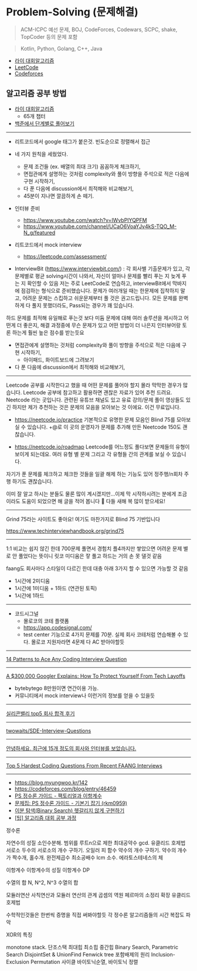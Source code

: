 # Problem-Solving (문제해결)
> ACM-ICPC 예선 문제, BOJ, CodeForces, Codewars, SCPC, shake, TopCoder 등의 문제 포함

> Kotlin, Python, Golang, C++, Java

* [라이 대회알고리즘](./라이%20대회알고리즘)
* [LeetCode](./LeetCode)
* [Codeforces](./Codeforces)


## 알고리즘 공부 방법

* [라이 대회알고리즘](https://m.blog.naver.com/kks227?categoryName=%EB%8C%80%ED%9A%8C%EC%95%8C%EA%B3%A0%EB%A6%AC%EC%A6%98&categoryNo=299)
  - 65개 챕터
* [백준에서 단계별로 풀어보기](https://www.acmicpc.net/step)

--------------------------

* 리트코드에서 google 태그가 붙은것. 빈도순으로 정렬해서 접근
* 네 가지 원칙을 세웠었다.
  - 문제 조건들 (ex. 배열의 최대 크기) 꼼꼼하게 체크하기, 
  - 면접관에게 설명하는 것처럼 complexity와 풀이 방향을 주석으로 적은 다음에 구현 시작하기, 
  - 다 푼 다음에 discussion에서 최적해와 비교해보기, 
  - 45분이 지나면 깔끔하게 손 떼기. 
* 인터뷰 준비
  - https://www.youtube.com/watch?v=IWvbPIYQPFM
  - https://www.youtube.com/channel/UCaO6VoaYJv4kS-TQO_M-N_g/featured
* 리트코드에서 mock interview
  - https://leetcode.com/assessment/

* InterviewBit (https://www.interviewbit.com/) : 각 회사별 기출문제가 있고, 각문제별로 평균 solving시간이 나와서, 자신이 얼마나 문제를 빨리 푸는 지 늦게 푸는 지 확인할 수 있음
저는 주로 LeetCode로 연습하고, interviewBit에서 막바지에 점검하는 형식으로 준비했습니다. 문제가 여러개일 때는 한문제에 집착하지 말고, 어려운 문제는 스킵하고 쉬운문제부터 풀 것은 권고드립니다. 모든 문제를 완벽하게 다 풀지 못했더라도, Pass되는 경우가 꽤 있습니다. 

하드 문제를 최적해 유일해로 푸는것 보다
미듐 문제에 대해 여러 솔루션을 제시하고 어떤게 더 좋은지, 해결 과정중에 무슨 문제가 있고 어떤 방법이 더 나은지 인터뷰어랑 토론 하는게 훨씬 높은 점수를 받는듯요

  * 면접관에게 설명하는 것처럼 complexity와 풀이 방향을 주석으로 적은 다음에 구현 시작하기, 
    - 아이패드, 화이트보드에 그려보기
  * 다 푼 다음에 discussion에서 최적해와 비교해보기, 

-----------------------

Leetcode 공부를 시작한다고 했을 때 어떤 문제를 풀어야 할지 몰라 막막한 경우가 많습니다. Leetcode 공부에 참고하고 활용하면 괜찮은 자료가 있어 추천 드려요. Neetcode 라는 곳입니다. 관련된 유튜브 채널도 있고 유료 강의/문제 풀이 영상들도 있긴 하지만 제가 추천하는 것은 문제의 모음을 모아보는 것 이에요. 이건 무료입니다.

- https://neetcode.io/practice
기본적으로 유명한 문제 모음인 Blind 75를 모아보실 수 있습니다. +@로 이 곳의 운영자가 문제를 추가해 만든 Neetcode 150도 괜찮습니다.

- https://neetcode.io/roadmap
Leetcode를 어느정도 풀다보면 문제들의 유형이 보이게 되는데요. 여러 유형 별 문제 그리고 각 유형들 간의 관계를 보실 수 있습니다.

자기가 푼 문제를 체크하고 체크한 것들을 일괄 해제 하는 기능도 있어 정주행/n회차 주행 하기도 괜찮습니다.

이미 잘 알고 하시는 분들도 물론 많이 계시겠지만...이제 막 시작하시려는 분에게 조금이라도 도움이 되었으면 해 글을 적어 봅니다 🙏 다들 새해 복 많이 받으세요!

-------------------------

Grind 75라는 사이트도 좋아요! 여기도 마찬가지로 Blind 75 기반입니다

https://www.techinterviewhandbook.org/grind75

-------------------------

1:1 비교는 쉽지 않긴 한데
700문제 풀면서 경험치 플4까지만 쌓았으면 어려운 문제 별로 안 풀었다는 뜻이니 릿코 미디움은 잫 풀고 하드는 거의 손 못 댈것 같음

faang도 회사마다 스타일이 다르긴 한데 대충 아래 3가지 할 수 있으면 가능할 것 같음
- 1시간에 2미디움
- 1시간에 1미디움 + 1하드 (연관된 토픽)
- 1시간에 1하드

--------------------------

* 코드시그널
  - 몰로코의 코테 플랫폼
  - https://app.codesignal.com/
  - test center 기능으로 4가지 문제를 70분. 실제 회사 코테처럼 연습해볼 수 있다. 몰로코 지원자라면 4문제 다 AC 받아야할듯

--------------------------


[14 Patterns to Ace Any Coding Interview Question](https://hackernoon.com/14-patterns-to-ace-any-coding-interview-question-c5bb3357f6ed)

--------------------------

[A $300,000 Googler Explains: How To Protect Yourself From Tech Layoffs](https://levelup.gitconnected.com/a-300-000-google-explains-how-to-protect-yourself-from-tech-layoffs-df172f049ae9)
* bytebytego 8만원이면 연간이용 가능.
* 커뮤니티에서 mock interview나 이런거의 정보를 얻을 수 있을듯 

--------------------------

[실리콘밸리 top5 회사 합격 후기](https://medium.com/@jubileekim/%EC%8B%A4%EB%A6%AC%EC%BD%98%EB%B0%B8%EB%A6%AC-top5-%ED%9A%8C%EC%82%AC-%ED%95%A9%EA%B2%A9-%ED%9B%84%EA%B8%B0-c50640b26eab)

--------------------------

[twowaits/SDE-Interview-Questions](https://github.com/twowaits/SDE-Interview-Questions)

--------------------------


[안녕하세요. 최근에 15개 정도의 회사와 인터뷰를 보았습니다. ](https://www.facebook.com/groups/helpdev/permalink/4088725231186787/)

---------------------------

[Top 5 Hardest Coding Questions From Recent FAANG Interviews](https://betterprogramming.pub/top-5-hardest-coding-questions-from-recent-faang-interviews-d46bcb4dd8dc)

-------------------------

* https://blog.myungwoo.kr/142
* https://codeforces.com/blog/entry/46459
* [PS 정수론 가이드 - 팩토리얼과 이항계수](https://www.acmicpc.net/workbook/view/6597)
* [문제집: PS 정수론 가이드 - 기본기 잡기 (rkm0959)](https://www.acmicpc.net/workbook/view/6593)
* [이분 탐색(Binary Search) 헷갈리지 않게 구현하기](https://www.acmicpc.net/blog/view/109)
* [[팁] 알고리즘 대회 공부 과정](https://gall.dcinside.com/mgallery/board/view/?id=ps&no=27&page=1)

정수론

자연수의 성질
소인수분해. 범위를 루트n으로 제한
최대공약수 gcd. 유클리드 호제법
서로소
두수의 서로소의 개수 구하기. 오일러 피 함수
약수의 개수 구하기.
약수의 개수가 짝수개, 홀수개. 완전제곱수
최소공배수 lcm
소수. 에라토스테네스의 체

이항계수
이항계수의 성질
이항계수 DP

수열의 합
N, N^2, N^3 수열의 합

모듈러연산
사칙연산과 모듈러 연산의 관계
곱셈의 역원
페르마의 소정리
확장 유클리드 호제법

수학적인것들은 한번씩 증명을 직접 써봐야할듯
각 정수론 알고리즘들의 시간 복잡도 파악


XOR의 특징


monotone stack. 단조스택
최대힙 최소힙 중간힙
Binary Search, Parametric Search
DisjointSet & UnionFind
Fenwick tree
포함배제의 원리 Inclusion-Exclusion
Permutation 사이클
바이토닉순열, 바이토닉 정렬
